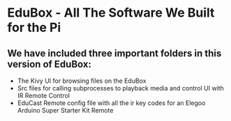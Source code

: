 # EduBox - All The Software We Built for the Pi

## We have included three important folders in this version of EduBox:
* The Kivy UI for browsing files on the EduBox
* Src files for calling subprocesses to playback media and control UI with IR Remote Control
* EduCast Remote config file with all the ir key codes for an Elegoo Arduino Super Starter Kit Remote
